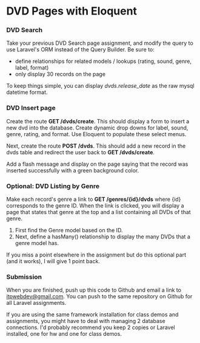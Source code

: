DVD Pages with Eloquent
=======================

### DVD Search

Take your previous DVD Search page assignment, and modify the query to use Laravel's ORM instead of the Query Builder. Be sure to:

* define relationships for related models / lookups (rating, sound, genre, label, format)
* only display 30 records on the page

To keep things simple, you can display _dvds.release_date_ as the raw mysql datetime format.

### DVD Insert page

Create the route __GET /dvds/create__. This should display a form to insert a new dvd into the database. Create dynamic drop downs for label, sound, genre, rating, and format. Use Eloquent to populate these select menus.

Next, create the route __POST /dvds__. This should add a new record in the dvds table and redirect the user back to __GET /dvds/create__.

Add a flash message and display on the page saying that the record was inserted successfully with a green background color.

### Optional: DVD Listing by Genre

Make each record's genre a link to __GET /genres/{id}/dvds__ where {id} corresponds to the genre ID. When the link is clicked, you will display a page that states that genre at the top and a list containing all DVDs of that genre.

1. First find the Genre model based on the ID.
2. Next, define a hasMany() relationship to display the many DVDs that a genre model has.

If you miss a point elsewhere in the assignment but do this optional part (and it works), I will give 1 point back.


### Submission

When you are finished, push up this code to Github and email a link to itpwebdev@gmail.com. You can push to the same repository on Github for all Laravel assignments.

If you are using the same framework installation for class demos and assignments, you might have to deal with managing 2 database connections. I'd probably recommend you keep 2 copies or Laravel installed, one for hw and one for class demos.

